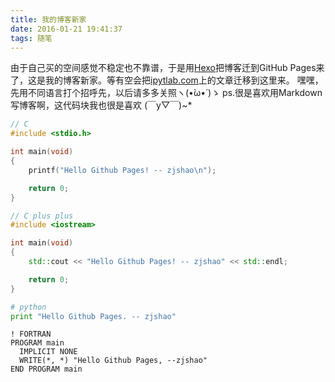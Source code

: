 ```yaml
---
title: 我的博客新家
date: 2016-01-21 19:41:37
tags: 随笔
---
```


由于自己买的空间感觉不稳定也不靠谱，于是用[Hexo](https://github.com/hexojs/hexo)把博客迁到GitHub Pages来了，这是我的博客新家。等有空会把[ipytlab.com](http://ipytlab.com)上的文章迁移到这里来。
嘿嘿，先用不同语言打个招呼先，以后请多多关照ヽ(•̀ω•́ )ゝ
ps.很是喜欢用Markdown写博客啊，这代码块我也很是喜欢 (￣y▽￣)~*
``` C
// C 
#include <stdio.h>

int main(void)
{
    printf("Hello Github Pages! -- zjshao\n");

    return 0;
}
```

``` Cpp
// C plus plus
#include <iostream>

int main(void)
{
    std::cout << "Hello Github Pages! -- zjshao" << std::endl;

    return 0;
}
```

``` python
# python
print "Hello Github Pages. -- zjshao"
```

``` Fortran
! FORTRAN
PROGRAM main
  IMPLICIT NONE
  WRITE(*, *) "Hello Github Pages, --zjshao"
END PROGRAM main
```
